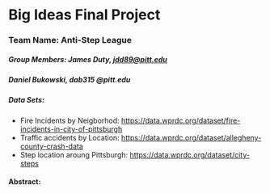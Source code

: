 # Big Ideas Final Project
### Team Name: Anti-Step League
##### Group Members: James Duty, jdd89@pitt.edu
#####                Daniel Bukowski, dab315 @pitt.edu
##### Data Sets:
* Fire Incidents by Neigborhod: https://data.wprdc.org/dataset/fire-incidents-in-city-of-pittsburgh
* Traffic accidents by Location: https://data.wprdc.org/dataset/allegheny-county-crash-data
* Step location aroung Pittsburgh: https://data.wprdc.org/dataset/city-steps
#### Abstract:
